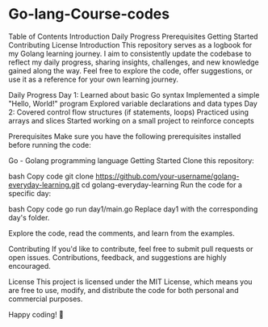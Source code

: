 ﻿# Go-lang-Course-codes


Table of Contents
Introduction
Daily Progress
Prerequisites
Getting Started
Contributing
License
Introduction
This repository serves as a logbook for my Golang learning journey. I aim to consistently update the codebase to reflect my daily progress, sharing insights, challenges, and new knowledge gained along the way. Feel free to explore the code, offer suggestions, or use it as a reference for your own learning journey.

Daily Progress
Day 1: 
Learned about basic Go syntax
Implemented a simple "Hello, World!" program
Explored variable declarations and data types
Day 2: 
Covered control flow structures (if statements, loops)
Practiced using arrays and slices
Started working on a small project to reinforce concepts


Prerequisites
Make sure you have the following prerequisites installed before running the code:

Go - Golang programming language
Getting Started
Clone this repository:

bash
Copy code
git clone https://github.com/your-username/golang-everyday-learning.git
cd golang-everyday-learning
Run the code for a specific day:

bash
Copy code
go run day1/main.go
Replace day1 with the corresponding day's folder.

Explore the code, read the comments, and learn from the examples.

Contributing
If you'd like to contribute, feel free to submit pull requests or open issues. Contributions, feedback, and suggestions are highly encouraged.

License
This project is licensed under the MIT License, which means you are free to use, modify, and distribute the code for both personal and commercial purposes.

Happy coding! 🚀
